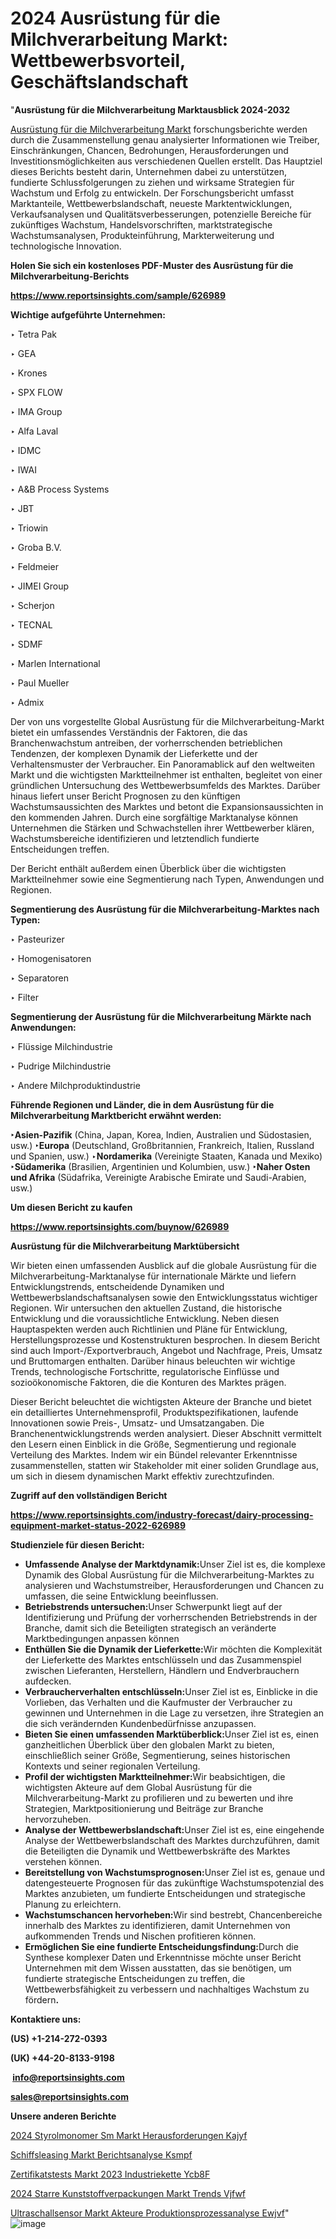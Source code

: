 # 2024 Ausrüstung für die Milchverarbeitung Markt: Wettbewerbsvorteil, Geschäftslandschaft

"<strong><b>Ausrüstung für die Milchverarbeitung Marktausblick 2024-2032</b></strong>

<a href=https://www.reportsinsights.com/sample/626989>Ausrüstung für die Milchverarbeitung Markt</a> forschungsberichte werden durch die Zusammenstellung genau analysierter Informationen wie Treiber, Einschränkungen, Chancen, Bedrohungen, Herausforderungen und Investitionsmöglichkeiten aus verschiedenen Quellen erstellt. Das Hauptziel dieses Berichts besteht darin, Unternehmen dabei zu unterstützen, fundierte Schlussfolgerungen zu ziehen und wirksame Strategien für Wachstum und Erfolg zu entwickeln. Der Forschungsbericht umfasst Marktanteile, Wettbewerbslandschaft, neueste Marktentwicklungen, Verkaufsanalysen und Qualitätsverbesserungen, potenzielle Bereiche für zukünftiges Wachstum, Handelsvorschriften, marktstrategische Wachstumsanalysen, Produkteinführung, Markterweiterung und technologische Innovation.

<strong><b>Holen Sie sich ein kostenloses PDF-Muster des Ausrüstung für die Milchverarbeitung-Berichts</b></strong>

<a href=https://www.reportsinsights.com/sample/626989><strong><u>https://www.reportsinsights.com/sample/626989</u></strong></a>

<strong>Wichtige aufgeführte Unternehmen:</strong>

‣ Tetra Pak

‣ GEA

‣ Krones

‣ SPX FLOW

‣ IMA Group

‣ Alfa Laval

‣ IDMC

‣ IWAI

‣ A&B Process Systems

‣ JBT

‣ Triowin

‣ Groba B.V.

‣ Feldmeier

‣ JIMEI Group

‣ Scherjon

‣ TECNAL

‣ SDMF

‣ Marlen International

‣ Paul Mueller

‣ Admix

Der von uns vorgestellte Global Ausrüstung für die Milchverarbeitung-Markt bietet ein umfassendes Verständnis der Faktoren, die das Branchenwachstum antreiben, der vorherrschenden betrieblichen Tendenzen, der komplexen Dynamik der Lieferkette und der Verhaltensmuster der Verbraucher. Ein Panoramablick auf den weltweiten Markt und die wichtigsten Marktteilnehmer ist enthalten, begleitet von einer gründlichen Untersuchung des Wettbewerbsumfelds des Marktes. Darüber hinaus liefert unser Bericht Prognosen zu den künftigen Wachstumsaussichten des Marktes und betont die Expansionsaussichten in den kommenden Jahren. Durch eine sorgfältige Marktanalyse können Unternehmen die Stärken und Schwachstellen ihrer Wettbewerber klären, Wachstumsbereiche identifizieren und letztendlich fundierte Entscheidungen treffen.

Der Bericht enthält außerdem einen Überblick über die wichtigsten Marktteilnehmer sowie eine Segmentierung nach Typen, Anwendungen und Regionen.

<strong>Segmentierung des Ausrüstung für die Milchverarbeitung-Marktes nach Typen:</strong>

‣ Pasteurizer

‣ Homogenisatoren

‣ Separatoren

‣ Filter

<strong>Segmentierung der Ausrüstung für die Milchverarbeitung Märkte nach Anwendungen:</strong>

‣ Flüssige Milchindustrie

‣ Pudrige Milchindustrie

‣ Andere Milchproduktindustrie

<strong><b>Führende Regionen und Länder, die in dem Ausrüstung für die Milchverarbeitung Marktbericht erwähnt werden:</b></strong>

<strong><b>‣Asien-Pazifik</b></strong> (China, Japan, Korea, Indien, Australien und Südostasien, usw.)
<strong><b>‣Europa</b></strong> (Deutschland, Großbritannien, Frankreich, Italien, Russland und Spanien, usw.)
‣<strong><b>Nordamerika</b></strong> (Vereinigte Staaten, Kanada und Mexiko)
<strong><b>‣Südamerika</b></strong> (Brasilien, Argentinien und Kolumbien, usw.)
<strong><b>‣Naher Osten und Afrika</b></strong> (Südafrika, Vereinigte Arabische Emirate und Saudi-Arabien, usw.)

<strong>Um diesen Bericht zu kaufen</strong>

<a href=https://www.reportsinsights.com/buynow/626989><strong><u>https://www.reportsinsights.com/buynow/626989</u></strong></a>

<strong>Ausrüstung für die Milchverarbeitung Marktübersicht</strong>

Wir bieten einen umfassenden Ausblick auf die globale Ausrüstung für die Milchverarbeitung-Marktanalyse für internationale Märkte und liefern Entwicklungstrends, entscheidende Dynamiken und Wettbewerbslandschaftsanalysen sowie den Entwicklungsstatus wichtiger Regionen. Wir untersuchen den aktuellen Zustand, die historische Entwicklung und die voraussichtliche Entwicklung. Neben diesen Hauptaspekten werden auch Richtlinien und Pläne für Entwicklung, Herstellungsprozesse und Kostenstrukturen besprochen. In diesem Bericht sind auch Import-/Exportverbrauch, Angebot und Nachfrage, Preis, Umsatz und Bruttomargen enthalten. Darüber hinaus beleuchten wir wichtige Trends, technologische Fortschritte, regulatorische Einflüsse und sozioökonomische Faktoren, die die Konturen des Marktes prägen.

Dieser Bericht beleuchtet die wichtigsten Akteure der Branche und bietet ein detailliertes Unternehmensprofil, Produktspezifikationen, laufende Innovationen sowie Preis-, Umsatz- und Umsatzangaben. Die Branchenentwicklungstrends werden analysiert. Dieser Abschnitt vermittelt den Lesern einen Einblick in die Größe, Segmentierung und regionale Verteilung des Marktes. Indem wir ein Bündel relevanter Erkenntnisse zusammenstellen, statten wir Stakeholder mit einer soliden Grundlage aus, um sich in diesem dynamischen Markt effektiv zurechtzufinden.

<strong>Zugriff auf den vollständigen Bericht</strong>

<a href=https://www.reportsinsights.com/industry-forecast/dairy-processing-equipment-market-status-2022-626989><strong>https://www.reportsinsights.com/industry-forecast/dairy-processing-equipment-market-status-2022-626989</strong></a>

<strong>Studienziele für diesen Bericht:</strong>
<ul>
  <li><strong>Umfassende Analyse der Marktdynamik:</strong>Unser Ziel ist es, die komplexe Dynamik des Global Ausrüstung für die Milchverarbeitung-Marktes zu analysieren und Wachstumstreiber, Herausforderungen und Chancen zu umfassen, die seine Entwicklung beeinflussen.</li>
  <li><strong>Betriebstrends untersuchen:</strong>Unser Schwerpunkt liegt auf der Identifizierung und Prüfung der vorherrschenden Betriebstrends in der Branche, damit sich die Beteiligten strategisch an veränderte Marktbedingungen anpassen können</li>
  <li><strong>Enthüllen Sie die Dynamik der Lieferkette:</strong>Wir möchten die Komplexität der Lieferkette des Marktes entschlüsseln und das Zusammenspiel zwischen Lieferanten, Herstellern, Händlern und Endverbrauchern aufdecken.</li>
  <li><strong>Verbraucherverhalten entschlüsseln:</strong>Unser Ziel ist es, Einblicke in die Vorlieben, das Verhalten und die Kaufmuster der Verbraucher zu gewinnen und Unternehmen in die Lage zu versetzen, ihre Strategien an die sich verändernden Kundenbedürfnisse anzupassen.</li>
  <li><strong>Bieten Sie einen umfassenden Marktüberblick:</strong>Unser Ziel ist es, einen ganzheitlichen Überblick über den globalen Markt zu bieten, einschließlich seiner Größe, Segmentierung, seines historischen Kontexts und seiner regionalen Verteilung.</li>
  <li><strong>Profil der wichtigsten Marktteilnehmer:</strong>Wir beabsichtigen, die wichtigsten Akteure auf dem Global Ausrüstung für die Milchverarbeitung-Markt zu profilieren und zu bewerten und ihre Strategien, Marktpositionierung und Beiträge zur Branche hervorzuheben.</li>
  <li><strong>Analyse der Wettbewerbslandschaft:</strong>Unser Ziel ist es, eine eingehende Analyse der Wettbewerbslandschaft des Marktes durchzuführen, damit die Beteiligten die Dynamik und Wettbewerbskräfte des Marktes verstehen können.</li>
  <li><strong>Bereitstellung von Wachstumsprognosen:</strong>Unser Ziel ist es, genaue und datengesteuerte Prognosen für das zukünftige Wachstumspotenzial des Marktes anzubieten, um fundierte Entscheidungen und strategische Planung zu erleichtern.</li>
  <li><strong>Wachstumschancen hervorheben:</strong>Wir sind bestrebt, Chancenbereiche innerhalb des Marktes zu identifizieren, damit Unternehmen von aufkommenden Trends und Nischen profitieren können.</li>
  <li><strong>Ermöglichen Sie eine fundierte Entscheidungsfindung:</strong>Durch die Synthese komplexer Daten und Erkenntnisse möchte unser Bericht Unternehmen mit dem Wissen ausstatten, das sie benötigen, um fundierte strategische Entscheidungen zu treffen, die Wettbewerbsfähigkeit zu verbessern und nachhaltiges Wachstum zu fördern<strong>.</strong></li>
</ul>
<strong>Kontaktiere uns:</strong>

<strong>(US) +1-214-272-0393</strong>

<strong>(UK) +44-20-8133-9198</strong>

<strong> </strong><a href=info@reportsinsights.com><strong><u>info@reportsinsights.com</u></strong></a>

<a href=sales@reportsinsights.com><strong><u>sales@reportsinsights.com</u></strong></a>

<strong>Unsere anderen Berichte</strong>

<a href=https://de.linkedin.com/pulse/2024-styrolmonomer-sm-markt-herausforderungen-kajyf/>2024 Styrolmonomer Sm Markt Herausforderungen Kajyf</a>

<a href=https://de.linkedin.com/pulse/schiffsleasing-markt-berichtsanalyse-ksmpf/>Schiffsleasing Markt Berichtsanalyse Ksmpf</a>

<a href=https://de.linkedin.com/pulse/zertifikatstests-markt-2023-industriekette-ycb8f/>Zertifikatstests Markt 2023 Industriekette Ycb8F</a>

<a href=https://de.linkedin.com/pulse/2024-starre-kunststoffverpackungen-markt-trends-vjfwf/>2024 Starre Kunststoffverpackungen Markt Trends Vjfwf</a>

<a href=https://de.linkedin.com/pulse/ultraschallsensor-markt-akteure-produktionsprozessanalyse-ewjvf/>Ultraschallsensor Markt Akteure Produktionsprozessanalyse Ewjvf</a>"
![image](https://github.com/Jaayaachit/RIMarket/assets/158452289/68bc89af-97d0-49eb-b552-e3e46fc16969)
